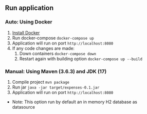 ## Run application

### Auto: Using Docker
1. [Install Docker](https://www.docker.com/get-started)
2. Run docker-compose `docker-compose up`
3. Application will run on port `http://localhost:8080`
4. If any code changes are made:
   1. Down containers `docker-compose down`
   2. Restart again with building option `docker-compose up --build`

### Manual: Using Maven (3.6.3) and JDK (17)
1. Compile project `mvn package`
2. Run jar `java -jar target/expenses-0.1.jar`
3. Application will run on port `http://localhost:8080`

* Note: This option run by default an in memory H2 database as datasource